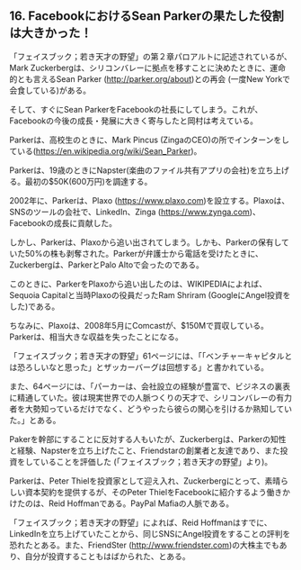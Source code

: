 ## 16. FacebookにおけるSean Parkerの果たした役割は大きかった！

「フェイスブック；若き天才の野望」の第２章パロアルトに記述されているが、Mark Zuckerbergは、シリコンバレーに拠点を移すことに決めたときに、運命的とも言えるSean Parker (http://parker.org/about)との再会 (一度New Yorkで会食している)がある。

そして、すぐにSean ParkerをFacebookの社長にしてしまう。これが、Facebookの今後の成長・発展に大きく寄与したと岡村は考えている。

Parkerは、高校生のときに、Mark Pincus (ZingaのCEO)の所でインターンをしている(https://en.wikipedia.org/wiki/Sean_Parker)。

Parkerは、19歳のときにNapster(楽曲のファイル共有アプリの会社)を立ち上げる。最初の$50K(600万円)を調達する。

2002年に、Parkerは、Plaxo (https://www.plaxo.com)を設立する。Plaxoは、SNSのツールの会社で、LinkedIn、Zinga (https://www.zynga.com)、Facebookの成長に貢献した。

しかし、Parkerは、Plaxoから追い出されてしまう。しかも、Parkerの保有していた50%の株も剥奪された。Parkerが弁護士から電話を受けたときに、Zuckerbergは、ParkerとPalo Altoで会ったのである。

このときに、ParkerをPlaxoから追い出したのは、WIKIPEDIAによれば、Sequoia Capitalと当時Plaxoの役員だったRam Shriram (GoogleにAngel投資をした)である。

ちなみに、Plaxoは、2008年5月にComcastが、$150Mで買収している。Parkerは、相当大きな収益を失ったことになる。

「フェイスブック；若き天才の野望」61ページには、「「ベンチャーキャピタルとは恐ろしいなと思った」とザッカーバーグは回想する」と書かれている。

また、64ページには、「パーカーは、会社設立の経験が豊富で、ビジネスの裏表に精通していた。彼は現実世界での人脈つくりの天才で、シリコンバレーの有力者を大勢知っているだけでなく、どうやったら彼らの関心を引けるか熟知していた。」とある。

Pakerを幹部にすることに反対する人もいたが、Zuckerbergは、Parkerの知性と経験、Napsterを立ち上げたこと、Friendstarの創業者と友達であり、また投資をしていることを評価した (「フェイスブック；若き天才の野望」より)。

Parkerは、Peter Thielを投資家として迎え入れ、Zuckerbergにとって、素晴らしい資本契約を提供するが、そのPeter ThielをFacebookに紹介するよう働きかけたのは、Reid Hoffmanである。PayPal Mafiaの人脈である。

「フェイスブック；若き天才の野望」によれば、Reid Hoffmanはすでに、LinkedInを立ち上げていたことから、同じSNSにAngel投資をすることの評判を恐れたとある。また、FriendSter (http://www.friendster.com)の大株主でもあり、自分が投資することもはばかられた、とある。
